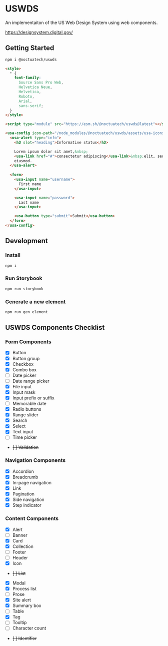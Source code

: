 # USWDS

An implementaiton of the US Web Design System using web components.

https://designsystem.digital.gov/

## Getting Started

```sh
npm i @noctuatech/uswds
```

```html
<style>
  * {
    font-family:
      Source Sans Pro Web,
      Helvetica Neue,
      Helvetica,
      Roboto,
      Arial,
      sans-serif;
  }
</style>

<script type="module" src="https://esm.sh/@noctuatech/uswds@latest"></script>

<usa-config icon-path="/node_modules/@noctuatech/uswds/assets/usa-icons/">
  <usa-alert type="info">
    <h3 slot="heading">Informative status</h3>

    Lorem ipsum dolor sit amet,&nbsp;
    <usa-link href="#">consectetur adipiscing</usa-link>&nbsp;elit, sed do
    eiusmod.
  </usa-alert>
  
  <form>
    <usa-input name="username">
      First name
    </usa-input>

    <usa-input name="password">
      Last name
    </usa-input>

    <usa-button type="submit">Submit</usa-button>
  </form>
</usa-config>
```

## Development

### Install

```sh
npm i
```

### Run Storybook

```sh
npm run storybook
```

### Generate a new element

```sh
npm run gen element
```

## USWDS Components Checklist

### Form Components
- [x] Button
- [x] Button group
- [x] Checkbox
- [x] Combo box
- [ ] Date picker
- [ ] Date range picker
- [x] File input
- [x] Input mask
- [x] Input prefix or suffix
- [ ] Memorable date
- [x] Radio buttons
- [x] Range slider
- [x] Search
- [x] Select
- [x] Text input
- [ ] Time picker
- ~~[ ] Validation~~

### Navigation Components
- [x] Accordion
- [x] Breadcrumb
- [x] In-page navigation
- [x] Link
- [x] Pagination
- [x] Side navigation
- [x] Step indicator

### Content Components
- [x] Alert
- [ ] Banner
- [x] Card
- [x] Collection
- [ ] Footer
- [ ] Header
- [x] Icon
- ~~[ ] List~~
- [x] Modal
- [x] Process list
- [ ] Prose
- [x] Site alert
- [x] Summary box
- [ ] Table
- [x] Tag
- [ ] Tooltip
- [ ] Character count
- ~~[ ] Identifier~~
